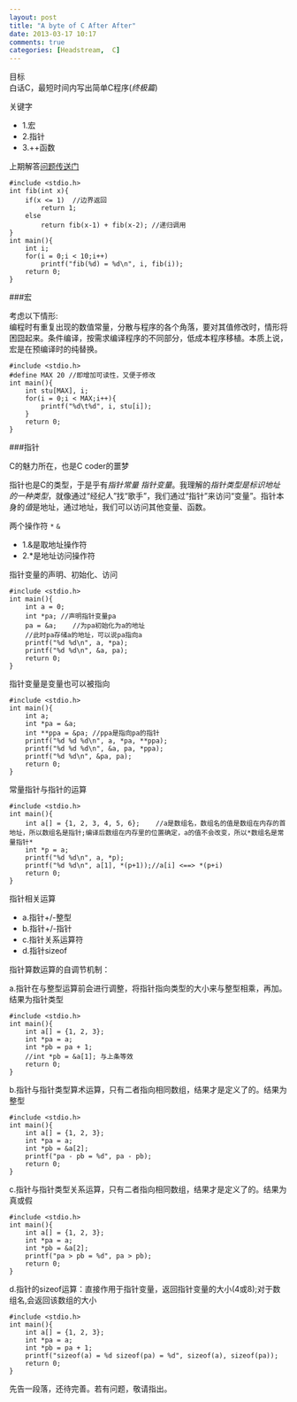 ```yaml
---
layout: post
title: "A byte of C After After"
date: 2013-03-17 10:17
comments: true
categories: [Headstream,  C]
---
```


目标  
白话C，最短时间内写出简单C程序(*终极篇*)  

关键字  

+ 1.宏
+ 2.指针
+ 3.++函数


上期解答[问题传送门](/archives/learning_c2.markdown)

    #include <stdio.h>
    int fib(int x){
        if(x <= 1)  //边界返回
            return 1;        
        else 
            return fib(x-1) + fib(x-2); //递归调用
    }
    int main(){
        int i;
        for(i = 0;i < 10;i++)
            printf("fib(%d) = %d\n", i, fib(i));
        return 0;    
    }

###宏

考虑以下情形:    
编程时有重复出现的数值常量，分散与程序的各个角落，要对其值修改时，情形将困囧起来。条件编译，按需求编译程序的不同部分，低成本程序移植。本质上说，宏是在预编译时的纯替换。

    #include <stdio.h>
    #define MAX 20 //即增加可读性，又便于修改
    int main(){
        int stu[MAX], i;
        for(i = 0;i < MAX;i++){
            printf("%d\t%d", i, stu[i]);        
        }
        return 0;
    }

###指针

C的魅力所在，也是C coder的噩梦

指针也是C的类型，于是乎有*指针常量* *指针变量*。我理解的*指针类型是标识地址的一种类型*，就像通过“经纪人”找“歌手”，我们通过“指针”来访问“变量”。指针本身的*值*是地址，通过地址，我们可以访问其他变量、函数。

两个操作符 `*` `&`    

+ 1.&是取地址操作符
+ 2.\*是地址访问操作符

指针变量的声明、初始化、访问

    #include <stdio.h>
    int main(){
        int a = 0;
        int *pa; //声明指针变量pa
        pa = &a;    //为pa初始化为a的地址
        //此时pa存储a的地址，可以说pa指向a 
        printf("%d %d\n", a, *pa);
        printf("%d %d\n", &a, pa);
        return 0;
    }

指针变量是变量也可以被指向

    #include <stdio.h>
    int main(){
        int a;
        int *pa = &a;
        int **ppa = &pa; //ppa是指向pa的指针
        printf("%d %d %d\n", a, *pa, **ppa);
        printf("%d %d %d\n", &a, pa, *ppa);
        printf("%d %d\n", &pa, pa);
        return 0;
    }

常量指针与指针的运算

    #include <stdio.h>
    int main(){
        int a[] = {1, 2, 3, 4, 5, 6};    //a是数组名，数组名的值是数组在内存的首地址，所以数组名是指针;编译后数组在内存里的位置确定，a的值不会改变，所以*数组名是常量指针*
        int *p = a;
        printf("%d %d\n", a, *p);
        printf("%d %d\n", a[1], *(p+1));//a[i] <==> *(p+i)
        return 0;
    }    

指针相关运算

+ a.指针+/-整型
+ b.指针+/-指针
+ c.指针关系运算符
+ d.指针sizeof

指针算数运算的自调节机制：  

a.指针在与整型运算前会进行调整，将指针指向类型的大小来与整型相乘，再加。结果为指针类型

    #include <stdio.h>
    int main(){
        int a[] = {1, 2, 3};
        int *pa = a;
        int *pb = pa + 1; 
        //int *pb = &a[1]; 与上条等效
        return 0;
    }

b.指针与指针类型算术运算，只有二者指向相同数组，结果才是定义了的。结果为整型

    #include <stdio.h>
    int main(){
        int a[] = {1, 2, 3};
        int *pa = a;
        int *pb = &a[2]; 
        printf("pa - pb = %d", pa - pb);
        return 0;
    }


c.指针与指针类型关系运算，只有二者指向相同数组，结果才是定义了的。结果为真或假

    #include <stdio.h>
    int main(){
        int a[] = {1, 2, 3};
        int *pa = a;
        int *pb = &a[2]; 
        printf("pa > pb = %d", pa > pb);
        return 0;
    }

d.指针的sizeof运算：直接作用于指针变量，返回指针变量的大小(4或8);对于数组名,会返回该数组的大小

    #include <stdio.h>
    int main(){
        int a[] = {1, 2, 3};
        int *pa = a;
        int *pb = pa + 1; 
        printf("sizeof(a) = %d sizeof(pa) = %d", sizeof(a), sizeof(pa));
        return 0;
    }

先告一段落，还待完善。若有问题，敬请指出。
